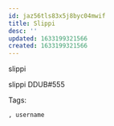 ```yaml
---
id: jaz56tls83x5j8byc04mwif
title: Slippi
desc: ''
updated: 1633199321566
created: 1633199321566
---
```


slippi

slippi
DDUB#555

Tags:

    , username
